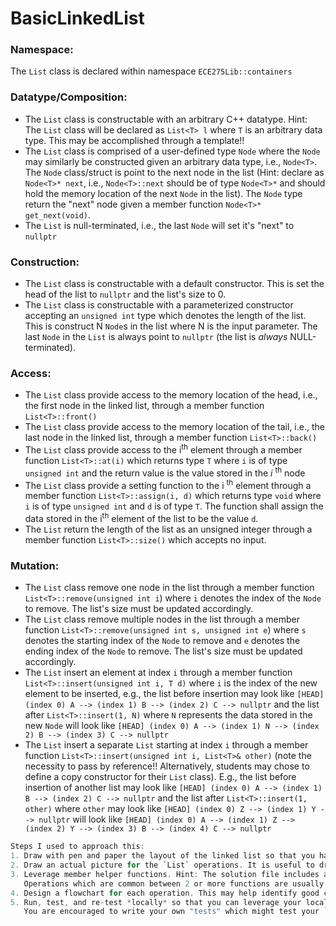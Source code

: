 # BasicLinkedList

### Namespace:
The `List` class is declared within namespace `ECE275Lib::containers`

### Datatype/Composition:
- The `List` class is constructable with an arbitrary C++ datatype. Hint: The `List` class will be declared as `List<T> l` where `T` is an arbitrary data type. This may be accomplished through a template!!
- The `List` class is comprised of a user-defined type `Node` where the `Node` may similarly be constructed given an arbitrary data type, i.e., `Node<T>`. The `Node` class/struct is point to the next node in the list 
  (Hint: declare as `Node<T>* next`, i.e., `Node<T>::next` should be of type `Node<T>*` and should hold the memory location of the next `Node` in the list). The `Node` type return the "next" node given a member function `Node<T>* get_next(void)`. 
- The `List` is null-terminated, i.e., the last `Node` will set it's "next" to `nullptr`


### Construction:
- The `List` class is constructable with a default constructor. This is set the head of the list to `nullptr` and the list's size to 0.
- The `List` class is constructable with a parameterized constructor accepting an `unsigned int` type which denotes the length of the list. 
  This is construct N `Node`s in the list where N is the input parameter. The last `Node` in the `List` is always point to `nullptr` (the list is *always* NULL-terminated).

### Access:
- The `List` class provide access to the memory location of the head, i.e., the first node in the linked list, through a member function `List<T>::front()`
- The `List` class provide access to the memory location of the tail, i.e., the last node in the linked list, through a member function `List<T>::back()`
- The `List` class provide access to the i<sup>th</sup> element through a member function `List<T>::at(i)` which returns type `T` where `i` is of type `unsigned int` and the return value is the value stored in the *i* <sup>th</sup> node
- The `List` class provide a setting function to the i <sup>th</sup> element through a member function `List<T>::assign(i, d)` which returns type `void` where `i` is of type `unsigned int` and `d` is of type `T`. 
  The function shall assign the data stored in the  i<sup>th</sup> element of the list to be the value `d`. 
- The `List` return the length of the list as an unsigned integer through a member function `List<T>::size()` which accepts no input.

### Mutation:
- The `List` class remove one node in the list through a member function `List<T>::remove(unsigned int i`) where `i` denotes the index of the `Node` to remove. 
  The list's size must be updated accordingly. 
- The `List` class remove multiple nodes in the list through a member function `List<T>::remove(unsigned int s, unsigned int e`) where `s` denotes the starting index of the `Node` to remove and `e` denotes the ending index of the `Node` to remove. 
  The list's size must be updated accordingly. 
- The `List` insert an element at index `i` through a member function `List<T>::insert(unsigned int i, T d)` where `i` is the index of the new element to be inserted, e.g., the list before insertion may look like `[HEAD] (index 0) A --> (index 1) B --> (index 2) C --> nullptr` and the list after `List<T>::insert(1, N)` where `N` represents the data stored in the new `Node` will look like `[HEAD] (index 0) A --> (index 1) N --> (index 2) B --> (index 3) C --> nullptr`
- The `List` insert a separate `List` starting at index `i` through a member function `List<T>::insert(unsigned int i, List<T>& other)` (note the necessity to pass by reference!! Alternatively, students may chose to define a copy constructor for their `List` class). 
  E.g., the list before insertion of another list may look like `[HEAD] (index 0) A --> (index 1) B --> (index 2) C --> nullptr` and the list after `List<T>::insert(1, other)` where `other` may look like `[HEAD] (index 0) Z --> (index 1) Y --> nullptr` will look like `[HEAD] (index 0) A --> (index 1) Z --> (index 2) Y --> (index 3) B --> (index 4) C --> nullptr` 

```c
Steps I used to approach this:
1. Draw with pen and paper the layout of the linked list so that you have a concrete reference.
2. Draw an actual picture for the `List` operations. It is useful to draw each operation and label using the variable names you intend to use in your code. 
3. Leverage member helper functions. Hint: The solution file includes a private helper function `List<T>::traverse(unsigned int i)` which returns a pointer to the i <sup>th</sup> `Node<T>` in the list. 
   Operations which are common between 2 or more functions are usually a good candidate to be placed into a helper function. 
4. Design a flowchart for each operation. This may help identify good candidates for a helper function. 
5. Run, test, and re-test *locally* so that you can leverage your local debugger!! It's so much easier to track down errors locally then to leverage the tester. 
   You are encouraged to write your own "tests" which might test your `List` class against the `std::list` (or any other sequence container) to ensure that the described operations will most likely not experience a segmentation fault in the tester. 
```

